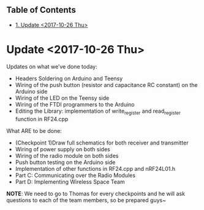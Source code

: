 <div id="table-of-contents">
<h2>Table of Contents</h2>
<div id="text-table-of-contents">
<ul>
<li><a href="#sec-1">1. Update <span class="timestamp-wrapper"><span class="timestamp">&lt;2017-10-26 Thu&gt;</span></span></a></li>
</ul>
</div>
</div>

# Update <span class="timestamp-wrapper"><span class="timestamp">&lt;2017-10-26 Thu&gt;</span></span><a id="sec-1" name="sec-1"></a>

Updates on what we’ve done today:
-   Headers Soldering on Arduino and Teensy
-   Wiring of the push button (resistor and capacitance RC constant) on the Arduino side
-   Wiring of the LED on the Teensy side
-   Wiring of the FTDI programmers to the Arduino
-   Editing the Library: implementation of write<sub>register</sub> and read<sub>register</sub> function in RF24.cpp

What ARE to be done:
-   (Checkpoint 1)Draw full schematics for both receiver and transmitter
-   Wiring of power supply on both sides
-   Wiring of the radio module on both sides
-   Push button testing on the Arduino side
-   Implementation of other functions in RF24.cpp and nRF24L01.h
-   Part C: Communicating over the Radio Modules
-   Part D: Implementing Wireless Space Team

**NOTE**: We need to go to Thomas for every checkpoints and he will ask questions to each of the team members, so be prepared guys~